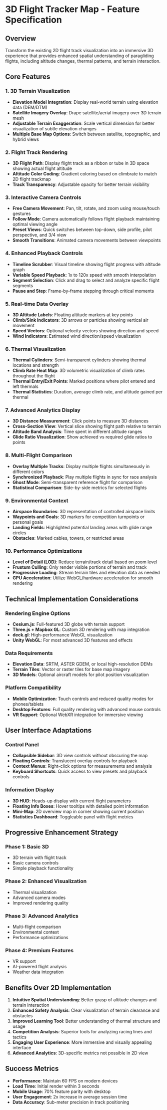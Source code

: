 # 3D Flight Tracker Map - Feature Specification

## Overview
Transform the existing 2D flight track visualization into an immersive 3D experience that provides enhanced spatial understanding of paragliding flights, including altitude changes, thermal patterns, and terrain interaction.

## Core Features

### 1. 3D Terrain Visualization
- **Elevation Model Integration**: Display real-world terrain using elevation data (DEM/DTM)
- **Satellite Imagery Overlay**: Drape satellite/aerial imagery over 3D terrain mesh
- **Adjustable Terrain Exaggeration**: Scale vertical dimension for better visualization of subtle elevation changes
- **Multiple Base Map Options**: Switch between satellite, topographic, and hybrid views

### 2. Flight Track Rendering
- **3D Flight Path**: Display flight track as a ribbon or tube in 3D space showing actual flight altitude
- **Altitude Color Coding**: Gradient coloring based on climbrate to match 2D flight trackmap
- **Track Transparency**: Adjustable opacity for better terrain visibility

### 3. Interactive Camera Controls
- **Free Camera Movement**: Pan, tilt, rotate, and zoom using mouse/touch gestures
- **Follow Mode**: Camera automatically follows flight playback maintaining optimal viewing angle
- **Preset Views**: Quick switches between top-down, side profile, pilot perspective, and 3/4 view
- **Smooth Transitions**: Animated camera movements between viewpoints

### 4. Enhanced Playback Controls
- **Timeline Scrubber**: Visual timeline showing flight progress with altitude graph
- **Variable Speed Playback**: 1x to 120x speed with smooth interpolation
- **Segment Selection**: Click and drag to select and analyze specific flight segments
- **Pause and Step**: Frame-by-frame stepping through critical moments

### 5. Real-time Data Overlay
- **3D Altitude Labels**: Floating altitude markers at key points
- **Climb/Sink Indicators**: 3D arrows or particles showing vertical air movement
- **Speed Vectors**: Optional velocity vectors showing direction and speed
- **Wind Indicators**: Estimated wind direction/speed visualization

### 6. Thermal Visualization
- **Thermal Cylinders**: Semi-transparent cylinders showing thermal locations and strength
- **Climb Rate Heat Map**: 3D volumetric visualization of climb rates throughout the flight
- **Thermal Entry/Exit Points**: Marked positions where pilot entered and left thermals
- **Thermal Statistics**: Duration, average climb rate, and altitude gained per thermal

### 7. Advanced Analytics Display
- **3D Distance Measurement**: Click points to measure 3D distances
- **Cross-Section View**: Vertical slice showing flight path relative to terrain
- **Altitude Band Analysis**: Time spent in different altitude ranges
- **Glide Ratio Visualization**: Show achieved vs required glide ratios to points

### 8. Multi-Flight Comparison
- **Overlay Multiple Tracks**: Display multiple flights simultaneously in different colors
- **Synchronized Playback**: Play multiple flights in sync for race analysis
- **Ghost Mode**: Semi-transparent reference flight for comparison
- **Statistical Comparison**: Side-by-side metrics for selected flights

### 9. Environmental Context
- **Airspace Boundaries**: 3D representation of controlled airspace limits
- **Waypoints and Goals**: 3D markers for competition turnpoints or personal goals
- **Landing Fields**: Highlighted potential landing areas with glide range circles
- **Obstacles**: Marked cables, towers, or restricted areas

### 10. Performance Optimizations
- **Level of Detail (LOD)**: Reduce terrain/track detail based on zoom level
- **Frustum Culling**: Only render visible portions of terrain and track
- **Progressive Loading**: Stream terrain tiles and elevation data as needed
- **GPU Acceleration**: Utilize WebGL/hardware acceleration for smooth rendering

## Technical Implementation Considerations

### Rendering Engine Options
- **Cesium.js**: Full-featured 3D globe with terrain support
- **Three.js + Mapbox GL**: Custom 3D rendering with map integration
- **deck.gl**: High-performance WebGL visualization
- **Unity WebGL**: For most advanced 3D features and effects

### Data Requirements
- **Elevation Data**: SRTM, ASTER GDEM, or local high-resolution DEMs
- **Terrain Tiles**: Vector or raster tiles for base map imagery
- **3D Models**: Optional aircraft models for pilot position visualization

### Platform Compatibility
- **Mobile Optimization**: Touch controls and reduced quality modes for phones/tablets
- **Desktop Features**: Full quality rendering with advanced mouse controls
- **VR Support**: Optional WebXR integration for immersive viewing

## User Interface Adaptations

### Control Panel
- **Collapsible Sidebar**: 3D view controls without obscuring the map
- **Floating Controls**: Translucent overlay controls for playback
- **Context Menus**: Right-click options for measurements and analysis
- **Keyboard Shortcuts**: Quick access to view presets and playback controls

### Information Display
- **3D HUD**: Heads-up display with current flight parameters
- **Floating Info Boxes**: Hover tooltips with detailed point information
- **Mini-Map**: 2D overview map in corner showing current position
- **Statistics Dashboard**: Toggleable panel with flight metrics

## Progressive Enhancement Strategy

### Phase 1: Basic 3D
- 3D terrain with flight track
- Basic camera controls
- Simple playback functionality

### Phase 2: Enhanced Visualization
- Thermal visualization
- Advanced camera modes
- Improved rendering quality

### Phase 3: Advanced Analytics
- Multi-flight comparison
- Environmental context
- Performance optimizations

### Phase 4: Premium Features
- VR support
- AI-powered flight analysis
- Weather data integration

## Benefits Over 2D Implementation

1. **Intuitive Spatial Understanding**: Better grasp of altitude changes and terrain interaction
2. **Enhanced Safety Analysis**: Clear visualization of terrain clearance and obstacles
3. **Improved Learning Tool**: Better understanding of thermal structure and usage
4. **Competition Analysis**: Superior tools for analyzing racing lines and tactics
5. **Engaging User Experience**: More immersive and visually appealing interface
6. **Advanced Analytics**: 3D-specific metrics not possible in 2D view

## Success Metrics

- **Performance**: Maintain 60 FPS on modern devices
- **Load Time**: Initial render within 3 seconds
- **Mobile Usage**: 70% feature parity with desktop
- **User Engagement**: 2x increase in average session time
- **Data Accuracy**: Sub-meter precision in track positioning